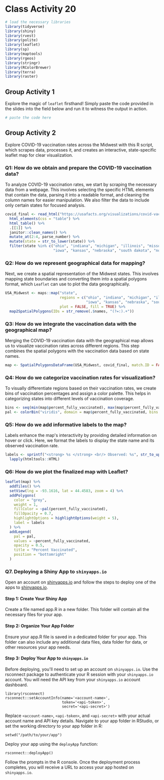 # Class Activity 20


```r
# load the necessary libraries
library(tidyverse)
library(shiny)
library(rvest)
library(polite)
library(leaflet)
library(sp)
library(maptools)
library(rgeos)
library(stringr)
library(RColorBrewer)
library(terra)
library(raster)
```


## Group Activity 1

Explore the magic of `leaflet` firsthand! Simply paste the code provided in the slides into the field below and run it to witness the output in action.



```r
# paste the code here
```


## Group Activity 2

Explore COVID-19 vaccination rates across the Midwest with this R script, which scrapes data, processes it, and creates an interactive, state-specific leaflet map for clear visualization.


### Q1: How do we obtain and prepare the COVID-19 vaccination data?

To analyze COVID-19 vaccination rates, we start by scraping the necessary data from a webpage. This involves selecting the specific HTML elements that contain the data, parsing it into a readable format, and cleaning the column names for easier manipulation. We also filter the data to include only certain states for focused analysis.



```r
covid_final <- read_html("https://usafacts.org/visualizations/covid-vaccine-tracker-states/state/minnesota") %>%
  html_elements(css = "table") %>% 
  html_table() %>% 
  .[[1]] %>%
  janitor::clean_names() %>%
  mutate_at(2:4, parse_number) %>% 
  mutate(state = str_to_lower(state)) %>%
  filter(state %in% c("ohio", "indiana", "michigan", "illinois", "missouri", "wisconsin", "minnesota", 
                      "iowa", "kansas", "nebraska", "south dakota", "north dakota"))
```

### Q2: How do we represent geographical data for mapping?

Next, we create a spatial representation of the Midwest states. This involves mapping state boundaries and converting them into a spatial polygons format, which `Leaflet` can use to plot the data geographically.



```r
USA_Midwest <- maps::map("state", 
                         regions = c("ohio", "indiana", "michigan", "illinois", "missouri", "wisconsin", "minnesota", 
                                     "iowa", "kansas", "nebraska", "south dakota", "north dakota"), 
                         plot = FALSE, fill = TRUE) %>%
  map2SpatialPolygons(IDs = str_remove(.$names, "(?=:).+"))
```


### Q3: How do we integrate the vaccination data with the geographical map?

Merging the COVID-19 vaccination data with the geographical map allows us to visualize vaccination rates across different regions. This step combines the spatial polygons with the vaccination data based on state names.


```r
map <- SpatialPolygonsDataFrame(USA_Midwest, covid_final, match.ID = FALSE)
```

### Q4: How do we categorize vaccination rates for visualization?

To visually differentiate regions based on their vaccination rates, we create bins of vaccination percentages and assign a color palette. This helps in categorizing states into different levels of vaccination coverage.


```r
bins <- seq(min(map$percent_fully_vaccinated), max(map$percent_fully_vaccinated), length.out = 6)
pal <- colorBin("viridis", domain = map$percent_fully_vaccinated, bins = bins)
```

### Q5: How do we add informative labels to the map?

Labels enhance the map's interactivity by providing detailed information on hover or click. Here, we format the labels to display the state name and its observed vaccination rate.


```r
labels <- sprintf("<strong> %s </strong> <br/> Observed: %s", str_to_upper(map$state), map$percent_fully_vaccinated) %>%
  lapply(htmltools::HTML)
```


### Q6: How do we plot the finalized map with Leaflet?


```r
leaflet(map) %>% 
  addTiles() %>% 
  setView(lng = -93.1616, lat = 44.4583, zoom = 4) %>%
  addPolygons(
    color = "grey", 
    weight = 1,
    fillColor = ~pal(percent_fully_vaccinated), 
    fillOpacity = 0.7,
    highlightOptions = highlightOptions(weight = 5),
    label = labels
  ) %>%
  addLegend(
    pal = pal, 
    values = ~percent_fully_vaccinated, 
    opacity = 0.5, 
    title = "Percent Vaccinated", 
    position = "bottomright"
  )
```



### Q7. Deploying a Shiny App to `shinyapps.io`


Open an account on [shinyapps.io](https://www.shinyapps.io/admin/#/dashboard) and follow the steps to deploy one of the apps to [shinyapps.io](https://www.shinyapps.io/admin/#/dashboard).

#### Step 1: Create Your Shiny App

Create a file named app.R in a new folder. This folder will contain all the necessary files for your app. 

#### Step 2: Organize Your App Folder

Ensure your app.R file is saved in a dedicated folder for your app. This folder can also include any additional data files, data folder for data, or other resources your app needs.

#### Step 3: Deploy Your App to `shinyapps.io`

Before deploying, you'll need to set up an account on `shinyapps.io`. Use the rsconnect package to authenticate your R session with your `shinyapps.io` account. You will need the API key from your `shinyapps.io` account dashboard.

```
library(rsconnect)
rsconnect::setAccountInfo(name='<account-name>',
                          token='<api-token>',
                          secret='<api-secret>')
```

Replace `<account-name>`, `<api-token>`, and `<api-secret>` with your actual account name and API key details. Navigate to your app folder in RStudio, or set the working directory to your app folder in R: 

```
setwd("/path/to/your/app")
```

Deploy your app using the `deployApp` function:

```
rsconnect::deployApp()
```

Follow the prompts in the R console. Once the deployment process completes, you will receive a URL to access your app hosted on `shinyapps.io`.
